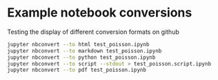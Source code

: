 # Example notebook conversions


Testing the display of different conversion formats on github
``` bash
jupyter nbconvert --to html test_poisson.ipynb 
jupyter nbconvert --to markdown test_poisson.ipynb 
jupyter nbconvert --to python test_poisson.ipynb 
jupyter nbconvert --to script --stdout > test_poisson.script.ipynb 
jupyter nbconvert --to pdf test_poisson.ipynb 
```
